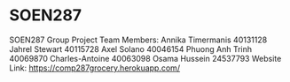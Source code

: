 # SOEN287 
SOEN287 Group Project 
Team Members:
Annika Timermanis 40131128
Jahrel Stewart 40115728
Axel Solano 40046154
Phuong Anh Trinh 40069870
Charles-Antoine 40063098
Osama Hussein 24537793
Website Link:
https://comp287grocery.herokuapp.com/
